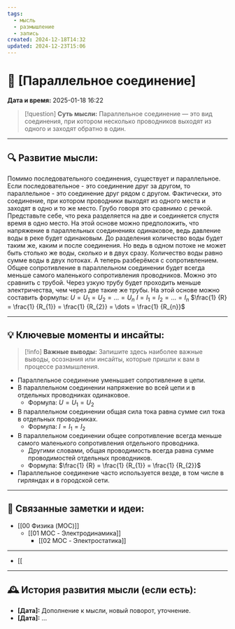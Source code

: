 ```yaml
---
tags:
  - мысль
  - размышление
  - запись
created: 2024-12-18T14:32
updated: 2024-12-23T15:06
---
```


# 💭  [Параллельное соединение]

**Дата и время:** 2025-01-18 16:22

> [!question] **Суть мысли:**
> Параллельное соединение — это вид соединения, при котором несколько проводников выходят из одного и заходят обратно в один.

---

## 🔍 Развитие мысли:

Помимо последовательного соединения, существует и параллельное. Если последовательное - это соединение друг за другом, то параллельное - это соединение друг рядом с другом. Фактически, это соединение, при котором проводники выходят из одного места и заходят в одно и то же место. 
Грубо говоря это сравнимо с речкой. Представьте себе, что река разделяется на две и соединяется спустя время в одно место.
На этой основе можно предположить, что напряжение в параллельных соединениях одинаковое, ведь давление воды в реке будет одинаковым.
До разделения количество воды будет таким же, каким и после соединения. Но ведь в одном потоке не может быть столько же воды, сколько и в двух сразу. Количество воды равно сумме воды в двух потоках.
А теперь разберёмся с сопротивлением. Общее сопротивление в параллельном соединении будет всегда меньше самого маленького сопротивления проводников. Можно это сравнить с трубой. Через узкую трубу будет проходить меньше электричества, чем через две такие же трубы.
На этой основе можно составить формулы:
$U = U_{1} = U_{2} = \dots = U_{n}$
$I = I_{1} = I_{2} = \dots = I_{n}$
$\frac{1} {R} = \frac{1} {R_{1}} = \frac{1} {R_{2}} = \dots = \frac{1} {R_{n}}$

---

## 💡 Ключевые моменты и инсайты:

> [!info] **Важные выводы:**
> Запишите здесь наиболее важные выводы, осознания или инсайты, которые пришли к вам в процессе размышления.

- Параллельное соединение уменьшает сопротивление в цепи.
- В параллельном соединении напряжение во всей цепи и в отдельных проводниках одинаковое.
	- Формула: $U = U_{1} = U_{2}$
- В параллельном соединении общая сила тока равна сумме сил тока в отдельных проводниках.
	- Формула: $I = I_{1} = I_{2}$
- В параллельном соединении общее сопротивление всегда меньше самого маленького сопротивления отдельного проводника.
	- Другими словами, общая проводимость всегда равна сумме проводимостей отдельных проводников.
	- Формула: $\frac{1} {R} = \frac{1} {R_{1}} = \frac{1} {R_{2}}$
- Параллельное соединение часто используется везде, в том числе в гирляндах и в городской сети.

---

## 🔄 Связанные заметки и идеи:

- [[00 Физика (MOC)]]
	- [[01 MOC - Электродинамика]]
		- [[02 MOC - Электростатика]]

- - -

- [[

---

## 🕰️ История развития мысли (если есть):

* **[Дата]:**  Дополнение к мысли, новый поворот, уточнение.
* **[Дата]:**  ...